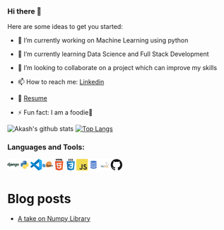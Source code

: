 ### Hi there 👋



Here are some ideas to get you started:

- 🔭 I’m currently working on Machine Learning using python
- 🌱 I’m currently learning Data Science and Full Stack Development
- 👯 I’m looking to collaborate on a project which can improve my skills

- 📫 How to reach me: [Linkedin](https://www.linkedin.com/in/akashc1999/)
- 📄 [Resume](https://drive.google.com/file/d/1m7czLMW8jp-KnvmoJA81JJS3B0qUAyib/view?usp=sharing) 
- ⚡ Fun fact: I am a foodie🤣

![Akash's github stats](https://github-readme-stats.vercel.app/api?username=mystery2828&show_icons=true)
[![Top Langs](https://github-readme-stats.vercel.app/api/top-langs/?username=mystery2828&layout=compact)](https://github.com/mystery2828)

### Languages and Tools:
[<img align='left' alt='Django' width="26px" src="https://raw.githubusercontent.com/github/explore/80688e429a7d4ef2fca1e82350fe8e3517d3494d/topics/django/django.png" />](#)
[<img align='left' alt='Python' width="26px" src="https://raw.githubusercontent.com/github/explore/80688e429a7d4ef2fca1e82350fe8e3517d3494d/topics/python/python.png" />](#)
[<img align="left" alt="Visual Studio Code" width="26px" src="https://raw.githubusercontent.com/github/explore/80688e429a7d4ef2fca1e82350fe8e3517d3494d/topics/visual-studio-code/visual-studio-code.png"/>](#)
[<img align='left' alt='Sckit Learn' width="26px" src="https://raw.githubusercontent.com/github/explore/80688e429a7d4ef2fca1e82350fe8e3517d3494d/topics/scikit-learn/scikit-learn.png"/>](#)
[<img align="left" alt="HTML5" width="26px" src="https://raw.githubusercontent.com/github/explore/80688e429a7d4ef2fca1e82350fe8e3517d3494d/topics/html/html.png"/>](#)
[<img align="left" alt="CSS3" width="26px" src="https://raw.githubusercontent.com/github/explore/80688e429a7d4ef2fca1e82350fe8e3517d3494d/topics/css/css.png"/>](#)
[<img align="left" alt="JavaScript" width="26px" src="https://raw.githubusercontent.com/github/explore/80688e429a7d4ef2fca1e82350fe8e3517d3494d/topics/javascript/javascript.png"/>](#)
[<img align="left" alt="SQL" width="26px" src="https://raw.githubusercontent.com/github/explore/80688e429a7d4ef2fca1e82350fe8e3517d3494d/topics/sql/sql.png" />](#)
[<img align="left" alt="MySQL" width="26px" src="https://raw.githubusercontent.com/github/explore/80688e429a7d4ef2fca1e82350fe8e3517d3494d/topics/mysql/mysql.png" />](#)
[<img align="left" alt="GitHub" width="26px" src="https://raw.githubusercontent.com/github/explore/78df643247d429f6cc873026c0622819ad797942/topics/github/github.png" />](#)
<br>
<br>

# Blog posts
<!-- BLOG-POST-LIST:START -->
- [A take on Numpy Library](https://medium.com/@akashindeekshainiit/exploring-pythons-numpy-package-80afd2359851)
<!-- BLOG-POST-LIST:END -->

<br>
<br>




<!--
**mystery2828/mystery2828** is a ✨ _special_ ✨ repository because its `README.md` (this file) appears on your GitHub profile.

-->
